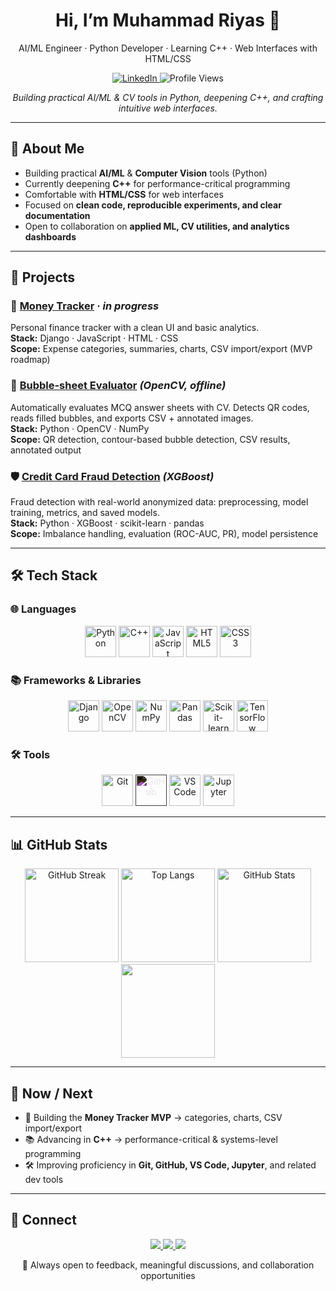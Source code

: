 <div align="center">

# Hi, I’m <b>Muhammad Riyas</b> 👋  
AI/ML Engineer · Python Developer · Learning C++ · Web Interfaces with HTML/CSS  

<p>
  <a href="https://www.linkedin.com/in/riyas-bin-umer">
    <img alt="LinkedIn" src="https://img.shields.io/badge/LinkedIn-Muhammad%20Riyas-0A66C2?style=for-the-badge&logo=linkedin&logoColor=white">
  </a>
  <img alt="Profile Views" src="https://komarev.com/ghpvc/?username=ibnu-umer&style=for-the-badge&color=blueviolet">
</p>

<p>
  <em>Building practical AI/ML & CV tools in Python, deepening C++, and crafting intuitive web interfaces.</em>
</p>

</div>

---

## 📌 About Me  

- Building practical **AI/ML** & **Computer Vision** tools (Python)  
- Currently deepening **C++** for performance-critical programming  
- Comfortable with **HTML/CSS** for web interfaces  
- Focused on **clean code, reproducible experiments, and clear documentation**  
- Open to collaboration on **applied ML, CV utilities, and analytics dashboards**  

---

## 🚀 Projects  

### 💸 [Money Tracker](https://github.com/ibnu-umer/money-tracker) · *in progress*  
Personal finance tracker with a clean UI and basic analytics.  
**Stack:** Django · JavaScript · HTML · CSS  
**Scope:** Expense categories, summaries, charts, CSV import/export (MVP roadmap)  

### 📝 [Bubble-sheet Evaluator](https://github.com/ibnu-umer/bubble-sheet-evaluator) *(OpenCV, offline)*  
Automatically evaluates MCQ answer sheets with CV. Detects QR codes, reads filled bubbles, and exports CSV + annotated images.  
**Stack:** Python · OpenCV · NumPy  
**Scope:** QR detection, contour-based bubble detection, CSV results, annotated output  

### 🛡️ [Credit Card Fraud Detection](https://github.com/ibnu-umer/credit-card-fraud-detection) *(XGBoost)*  
Fraud detection with real-world anonymized data: preprocessing, model training, metrics, and saved models.  
**Stack:** Python · XGBoost · scikit-learn · pandas  
**Scope:** Imbalance handling, evaluation (ROC-AUC, PR), model persistence  

---

## 🛠️ Tech Stack  

### 🌐 Languages  

<p align="center">
  <img src="https://cdn.jsdelivr.net/gh/devicons/devicon/icons/python/python-original.svg" width="50" alt="Python"/>
  <img src="https://cdn.jsdelivr.net/gh/devicons/devicon/icons/cplusplus/cplusplus-original.svg" width="50" alt="C++"/>
  <img src="https://cdn.jsdelivr.net/gh/devicons/devicon/icons/javascript/javascript-original.svg" width="50" alt="JavaScript"/>
  <img src="https://cdn.jsdelivr.net/gh/devicons/devicon/icons/html5/html5-original.svg" width="50" alt="HTML5"/>
  <img src="https://cdn.jsdelivr.net/gh/devicons/devicon/icons/css3/css3-original.svg" width="50" alt="CSS3"/>
</p>

### 📚 Frameworks & Libraries  

<p align="center">
  <img src="https://cdn.jsdelivr.net/gh/devicons/devicon/icons/django/django-plain.svg" width="50" alt="Django"/>
  <img src="https://cdn.jsdelivr.net/gh/devicons/devicon/icons/opencv/opencv-original.svg" width="50" alt="OpenCV"/>
  <img src="https://cdn.jsdelivr.net/gh/devicons/devicon/icons/numpy/numpy-original.svg" width="50" alt="NumPy"/>
  <img src="https://cdn.jsdelivr.net/gh/devicons/devicon/icons/pandas/pandas-original.svg" width="50" alt="Pandas"/>
  <img src="https://cdn.jsdelivr.net/gh/devicons/devicon/icons/scikitlearn/scikitlearn-original.svg" width="50" alt="Scikit-learn"/>
  <img src="https://cdn.jsdelivr.net/gh/devicons/devicon/icons/tensorflow/tensorflow-original.svg" width="50" alt="TensorFlow"/>
</p>

### 🛠️ Tools  

<p align="center">
  <img src="https://cdn.jsdelivr.net/gh/devicons/devicon/icons/git/git-original.svg" width="50" margin="0 10px" alt="Git"/>
  <img src="https://upload.wikimedia.org/wikipedia/commons/9/91/Octicons-mark-github.svg" width="50" alt="GitHub" style="filter: invert(1);"/>
  <img src="https://cdn.jsdelivr.net/gh/devicons/devicon/icons/vscode/vscode-original.svg" width="50" alt="VS Code"/>
  <img src="https://cdn.jsdelivr.net/gh/devicons/devicon/icons/jupyter/jupyter-original.svg" width="50" alt="Jupyter"/>
</p>

---

## 📊 GitHub Stats  

<p align="center">
  <img alt="GitHub Streak" src="https://streak-stats.demolab.com?user=ibnu-umer&theme=github-dark-blue&hide_border=true" height="150"/>
  <img alt="Top Langs" src="https://github-readme-stats.vercel.app/api/top-langs/?username=ibnu-umer&layout=compact&theme=transparent&hide_border=true" height="150"/>
  <img alt="GitHub Stats" src="https://github-readme-stats.vercel.app/api?username=ibnu-umer&show_icons=true&theme=transparent&hide_border=true" height="150"/>
  <img src="https://github-readme-activity-graph.vercel.app/graph?username=ibnu-umer&theme=github-dark&hide_border=true" height="150"/>
</p>

---

## 📅 Now / Next  

- 🚀 Building the **Money Tracker MVP** → categories, charts, CSV import/export  
- 📚 Advancing in **C++** → performance-critical & systems-level programming  
- 🛠️ Improving proficiency in **Git, GitHub, VS Code, Jupyter**, and related dev tools  

---

## 🔗 Connect  

<p align="center">
  <a href="https://www.linkedin.com/in/riyas-bin-umer" target="_blank">
    <img src="https://img.shields.io/badge/LinkedIn-0A66C2?style=for-the-badge&logo=linkedin&logoColor=white" />
  </a>
  <a href="mailto:your_email@example.com">
    <img src="https://img.shields.io/badge/Email-D14836?style=for-the-badge&logo=gmail&logoColor=white" />
  </a>
  <a href="https://github.com/ibnu-umer" target="_blank">
    <img src="https://img.shields.io/badge/GitHub-Follow-181717?style=for-the-badge&logo=github&logoColor=white" />
  </a>
</p>

<p align="center">
  💬 Always open to feedback, meaningful discussions, and collaboration opportunities
</p>
